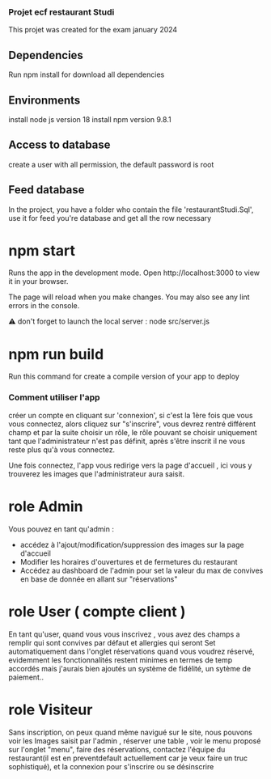 ### Projet ecf restaurant Studi

This projet was created for the exam january 2024

## Dependencies

Run npm install for download all dependencies

## Environments

install node js version 18 install npm version 9.8.1

## Access to database

create a user with all permission, the default password is root

## Feed database

In the project, you have a folder who contain the file 'restaurantStudi.Sql',
use it for feed you're database and get all the row necessary

# npm start

Runs the app in the development mode. Open http://localhost:3000 to view it in
your browser.

The page will reload when you make changes. You may also see any lint errors in
the console.

⚠️ don't forget to launch the local server : node src/server.js

# npm run build

Run this command for create a compile version of your app to deploy

### Comment utiliser l'app

créer un compte en cliquant sur 'connexion', si c'est la 1ère fois que vous vous
connectez, alors cliquez sur "s'inscrire", vous devrez rentré différent champ et
par la suite choisir un rôle, le rôle pouvant se choisir uniquement tant que
l'administrateur n'est pas définit, après s'être inscrit il ne vous reste plus
qu'à vous connectez.

Une fois connectez, l'app vous redirige vers la page d'accueil , ici vous y
trouverez les images que l'administrateur aura saisit.

# role Admin

Vous pouvez en tant qu'admin :

- accédez à l'ajout/modification/suppression des images sur la page d'accueil
- Modifier les horaires d'ouvertures et de fermetures du restaurant
- Accédez au dashboard de l'admin pour set la valeur du max de convives en base
  de donnée en allant sur "réservations"

# role User ( compte client )

En tant qu'user, quand vous vous inscrivez , vous avez des champs a remplir qui
sont convives par défaut et allergies qui seront Set automatiquement dans
l'onglet réservations quand vous voudrez réservé, evidemment les fonctionnalités
restent minimes en termes de temp accordés mais j'aurais bien ajoutés un système
de fidélité, un sytème de paiement..

# role Visiteur

Sans inscription, on peux quand même navigué sur le site, nous pouvons voir les
Images saisit par l'admin , réserver une table , voir le menu proposé sur
l'onglet "menu", faire des réservations, contactez l'équipe du restaurant(il est
en preventdefault actuellement car je veux faire un truc sophistiqué), et la
connexion pour s'inscrire ou se désinscrire
